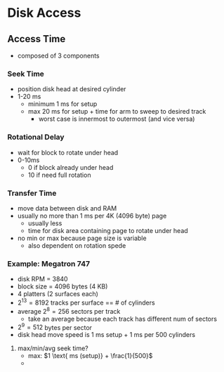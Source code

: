 # Disk Access
## Access Time
- composed of 3 components
### Seek Time
- position disk head at desired cylinder
- 1-20 ms
	- minimum 1 ms for setup
	- max 20 ms for setup + time for arm to sweep to desired track
		- worst case is innermost to outermost (and vice versa)
### Rotational Delay
- wait for block to rotate under head
- 0-10ms
	- 0 if block already under head
	- 10 if need full rotation
### Transfer Time
- move data between disk and RAM
- usually no more than 1 ms per 4K (4096 byte) page
	- usually less
	- time for disk area containing page to rotate under head
- no min or max because page size is variable
	- also dependent on rotation spede

### Example: Megatron 747
- disk RPM = 3840
- block size = 4096 bytes (4 KB)
- 4 platters (2 surfaces each)
- $2^{13}=8192$ tracks per surface == # of cylinders 
- average $2^8 = 256$ sectors per track
	- take an average because each track has different num of sectors
- $2^9=512$ bytes per sector
- disk head move speed is 1 ms setup + 1 ms per 500 cylinders
1. max/min/avg seek time?
	- max: $1 \text{ ms (setup)} + \frac{1}{500}$
	- 